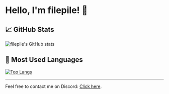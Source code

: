 # Hello, I'm filepile! 👋

## 📈 GitHub Stats

![filepile's GitHub stats](https://github-readme-stats.vercel.app/api?username=not-filepile&show_icons=true&theme=tokyonight)

## 🧮 Most Used Languages

[![Top Langs](https://github-readme-stats.vercel.app/api/top-langs/?username=not-filepile&layout=compact&theme=tokyonight)](https://github.com/anuraghazra/github-readme-stats)

---

Feel free to contact me on Discord: [Click here](https://filepile.xyz/discord).
